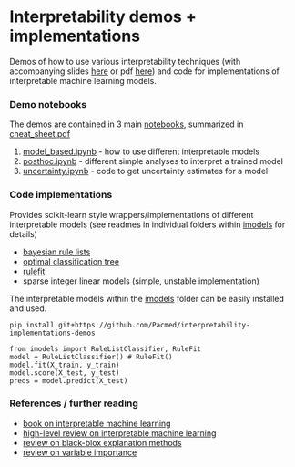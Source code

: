 # Interpretability demos + implementations

Demos of how to use various interpretability techniques (with accompanying slides [here](https://docs.google.com/presentation/d/1RIdbV279r20marRrN0b1bu2z9STkrivsMDa_Dauk8kE/present) or pdf [here](slides.pdf)) and code for implementations of interpretable machine learning models.

### Demo notebooks
The demos are contained in 3 main [notebooks](notebooks), summarized in [cheat_sheet.pdf](cheat_sheet.pdf)

1. [model_based.ipynb](notebooks/1_model_based.ipynb) - how to use different interpretable models
2. [posthoc.ipynb](notebooks/2_posthoc.ipynb) - different simple analyses to interpret a trained model
3. [uncertainty.ipynb](notebooks/3_uncertainty.ipynb) - code to get uncertainty estimates for a model

### Code implementations
Provides scikit-learn style wrappers/implementations of different interpretable models (see readmes in individual folders within [imodels](imodels) for details)

- [bayesian rule lists](https://arxiv.org/abs/1602.08610)
- [optimal classification tree](https://link.springer.com/article/10.1007/s10994-017-5633-9)
- [rulefit](http://statweb.stanford.edu/~jhf/ftp/RuleFit.pdf)
- sparse integer linear models (simple, unstable implementation)

The interpretable models within the [imodels](imodels) folder can be easily installed and used.

`pip install git+https://github.com/Pacmed/interpretability-implementations-demos`

```
from imodels import RuleListClassifier, RuleFit
model = RuleListClassifier() # RuleFit()
model.fit(X_train, y_train)
model.score(X_test, y_test)
preds = model.predict(X_test)
```

### References / further reading

- [book on interpretable machine learning](https://christophm.github.io/interpretable-ml-book/)
- [high-level review on interpretable machine learning](https://arxiv.org/abs/1901.04592)
- [review on black-blox explanation methods](https://hal.inria.fr/hal-02131174v2/document)
- [review on variable importance](https://www.sciencedirect.com/science/article/pii/S0951832015001672)